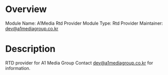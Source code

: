 # Overview

Module Name: A1Media Rtd Provider
Module Type: Rtd Provider
Maintainer: dev@a1mediagroup.co.kr

# Description

RTD provider for A1 Media Group Contact dev@a1mediagroup.co.kr for information.
